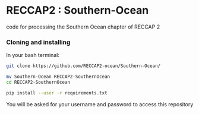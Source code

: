 # RECCAP2 : Southern-Ocean
code for processing the Southern Ocean chapter of RECCAP 2

### Cloning and installing

In your bash terminal:
```bash
git clone https://github.com/RECCAP2-ocean/Southern-Ocean/

mv Southern-Ocean RECCAP2-SouthernOcean
cd RECCAP2-SouthernOcean

pip install --user -r requirements.txt
```
You will be asked for your username and password to access this repository
